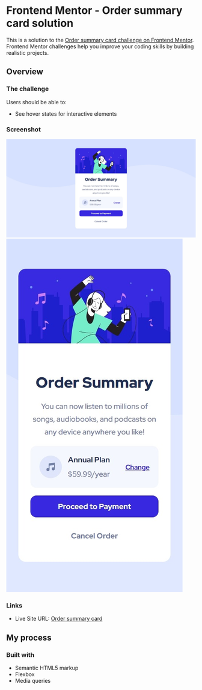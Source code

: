 # Frontend Mentor - Order summary card solution

This is a solution to the [Order summary card challenge on Frontend Mentor](https://www.frontendmentor.io/challenges/order-summary-component-QlPmajDUj). Frontend Mentor challenges help you improve your coding skills by building realistic projects.

## Overview

### The challenge

Users should be able to:

-   See hover states for interactive elements

### Screenshot

![Desktop](./images/desktop.jpeg)
![Mobile](./images/mobile.jpeg)

### Links

-   Live Site URL: [Order summary card](https://teal-rugelach-720601.netlify.app/)

## My process

### Built with

-   Semantic HTML5 markup
-   Flexbox
-   Media queries
